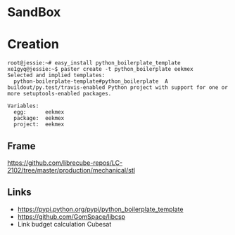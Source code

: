 # SandBox

# Creation

    root@jessie:~# easy_install python_boilerplate_template
    xe1gyq@jessie:~$ paster create -t python_boilerplate eekmex
    Selected and implied templates:
      python-boilerplate-template#python_boilerplate  A buildout/py.test/travis-enabled Python project with support for one or more setuptools-enabled packages.
    
    Variables:
      egg:      eekmex
      package:  eekmex
      project:  eekmex

## Frame

https://github.com/librecube-repos/LC-2102/tree/master/production/mechanical/stl

## Links

- https://pypi.python.org/pypi/python_boilerplate_template
- https://github.com/GomSpace/libcsp
- Link budget calculation Cubesat
